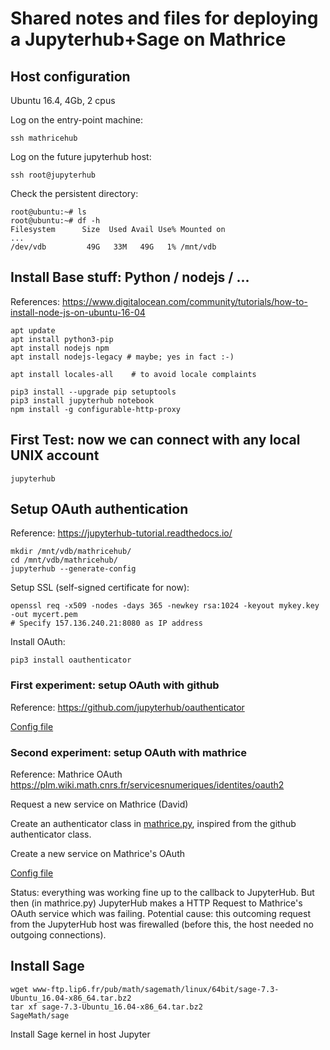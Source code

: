 # Shared notes and files for deploying a Jupyterhub+Sage on Mathrice

## Host configuration

Ubuntu 16.4, 4Gb, 2 cpus

Log on the entry-point machine:

    ssh mathricehub

Log on the future jupyterhub host:

    ssh root@jupyterhub

Check the persistent directory:

    root@ubuntu:~# ls
    root@ubuntu:~# df -h
    Filesystem      Size  Used Avail Use% Mounted on
    ...
    /dev/vdb         49G   33M   49G   1% /mnt/vdb

## Install Base stuff: Python / nodejs / ...

References: https://www.digitalocean.com/community/tutorials/how-to-install-node-js-on-ubuntu-16-04

    apt update
    apt install python3-pip
    apt install nodejs npm
    apt install nodejs-legacy # maybe; yes in fact :-)

    apt install locales-all    # to avoid locale complaints

    pip3 install --upgrade pip setuptools
    pip3 install jupyterhub notebook
    npm install -g configurable-http-proxy

## First Test: now we can connect with any local UNIX account

    jupyterhub

## Setup OAuth authentication

Reference: https://jupyterhub-tutorial.readthedocs.io/

    mkdir /mnt/vdb/mathricehub/
    cd /mnt/vdb/mathricehub/
    jupyterhub --generate-config

Setup SSL (self-signed certificate for now):

    openssl req -x509 -nodes -days 365 -newkey rsa:1024 -keyout mykey.key -out mycert.pem
    # Specify 157.136.240.21:8080 as IP address

Install OAuth:

    pip3 install oauthenticator

### First experiment: setup OAuth with github

Reference: https://github.com/jupyterhub/oauthenticator

[Config file](jupyterhub_config-github.py)

### Second experiment: setup OAuth with mathrice

Reference: Mathrice OAuth https://plm.wiki.math.cnrs.fr/servicesnumeriques/identites/oauth2

Request a new service on Mathrice (David)

Create an authenticator class in [mathrice.py](mathrice.py), inspired
from the github authenticator class.

Create a new service on Mathrice's OAuth

[Config file](jupyterhub_config.py)

Status: everything was working fine up to the callback to
JupyterHub. But then (in mathrice.py) JupyterHub makes a HTTP Request
to Mathrice's OAuth service which was failing. Potential cause: this
outcoming request from the JupyterHub host was firewalled (before
this, the host needed no outgoing connections).

## Install Sage

    wget www-ftp.lip6.fr/pub/math/sagemath/linux/64bit/sage-7.3-Ubuntu_16.04-x86_64.tar.bz2
    tar xf sage-7.3-Ubuntu_16.04-x86_64.tar.bz2
    SageMath/sage


Install Sage kernel in host Jupyter


